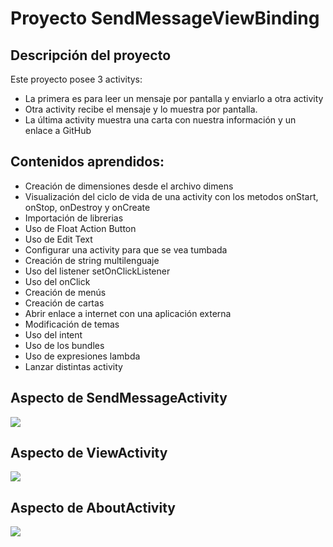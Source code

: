 # Proyecto SendMessageViewBinding

## Descripción del proyecto
Este proyecto posee 3 activitys:
- La primera es para leer un mensaje por pantalla y enviarlo a otra activity  
- Otra activity recibe el mensaje y lo muestra por pantalla.
- La última activity muestra una carta con nuestra información y un enlace a GitHub

## Contenidos aprendidos:
- Creación de dimensiones desde el archivo dimens
- Visualización del ciclo de vida de una activity con los metodos onStart, onStop, onDestroy y onCreate
- Importación de librerias
- Uso de Float Action Button
- Uso de Edit Text
- Configurar una activity para que se vea tumbada
- Creación de string multilenguaje
- Uso del listener setOnClickListener
- Uso del onClick
- Creación de menús
- Creación de cartas
- Abrir enlace a internet con una aplicación externa
- Modificación de temas
- Uso del intent
- Uso de los bundles
- Uso de expresiones lambda
- Lanzar distintas activity

## Aspecto de SendMessageActivity

![](https://drive.google.com/uc?export=view&id=1-CrmD0LFHI1XRNL71fmw4zGS6yo69IpS)

## Aspecto de ViewActivity

![](https://drive.google.com/uc?export=view&id=1I-oHaPgdmp9K1o_z_B0AclMAbHFAcnAd)


## Aspecto de AboutActivity

![](https://drive.google.com/uc?export=view&id=1SM6GbK_VnKBOwLIsD5GmLIPDfqXwd_1r)

